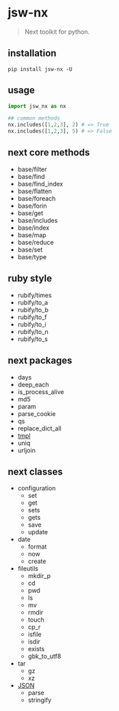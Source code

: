 # jsw-nx
> Next toolkit for python.

## installation
```shell
pip install jsw-nx -U
```

## usage
```python
import jsw_nx as nx

## common methods
nx.includes([1,2,3], 2) # => True
nx.includes([1,2,3], 5) # => False
```

## next core methods
- base/filter
- base/find
- base/find_index
- base/flatten
- base/foreach
- base/forin
- base/get
- base/includes
- base/index
- base/map
- base/reduce
- base/set
- base/type

## ruby style
- rubify/times
- rubify/to_a
- rubify/to_b
- rubify/to_f
- rubify/to_i
- rubify/to_n
- rubify/to_s

## next packages
- days
- deep_each
- is_process_alive
- md5
- param
- parse_cookie
- qs
- replace_dict_all
- [tmpl](https://js.work/posts/34ef06b7870ec)
- uniq
- urljoin

## next classes
+ configuration
  - set
  - get 
  - sets
  - gets
  - save
  - update
+ date
  - format 
  - now 
  - create
+ fileutils
  - mkdir_p
  - cd
  - pwd
  - ls
  - mv
  - rmdir
  - touch
  - cp_r
  - isfile
  - isdir
  - exists
  - gbk_to_utf8
+ tar
  - gz
  - xz
+ [JSON](https://js.work/posts/3dc24683e53c4)
  - parse
  - stringify